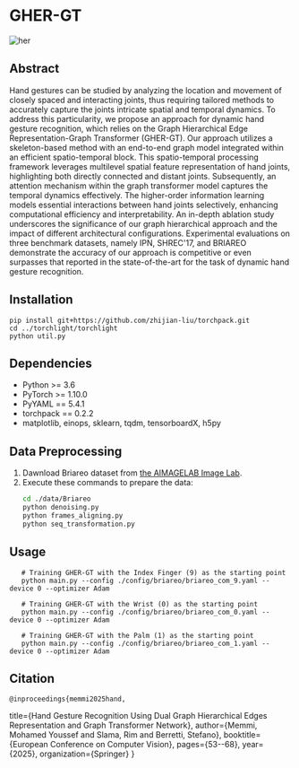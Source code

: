 # GHER-GT

![her](https://github.com/user-attachments/assets/abe6a85e-f98a-47c1-b695-366d727b7c6d)



## Abstract
Hand gestures can be studied by analyzing the location and movement of closely spaced and interacting joints, thus requiring tailored methods to accurately capture the joints intricate spatial and temporal dynamics. 
To address this particularity, we propose an approach for dynamic hand gesture recognition, which relies on the Graph Hierarchical Edge Representation-Graph Transformer (GHER-GT). Our approach utilizes a skeleton-based method with an end-to-end graph model integrated within an efficient spatio-temporal block.
This spatio-temporal processing framework leverages multilevel spatial feature representation of hand joints, highlighting both directly connected and distant joints. Subsequently, an attention mechanism within the graph transformer model captures the temporal dynamics effectively. The higher-order information learning models essential interactions between hand joints selectively, enhancing computational efficiency and interpretability. 
An in-depth ablation study underscores the significance of our graph hierarchical approach and the impact of different architectural configurations. Experimental evaluations on three benchmark datasets, namely IPN, SHREC'17, and BRIAREO demonstrate the accuracy of our approach is competitive or even surpasses that reported in the state-of-the-art for the task of dynamic hand gesture recognition.

## Installation
    pip install git+https://github.com/zhijian-liu/torchpack.git
    cd ../torchlight/torchlight
    python util.py

## Dependencies
* Python >= 3.6
* PyTorch >= 1.10.0
* PyYAML == 5.4.1
* torchpack == 0.2.2
* matplotlib, einops, sklearn, tqdm, tensorboardX, h5py
   
## Data Preprocessing
1. Dawnload Briareo dataset from [the AIMAGELAB Image Lab](https://aimagelab.ing.unimore.it/imagelab/page.asp?IdPage=31).
2. Execute these commands to prepare the data:
   ```bash
   cd ./data/Briareo 
   python denoising.py
   python frames_aligning.py
   python seq_transformation.py

## Usage
       # Training GHER-GT with the Index Finger (9) as the starting point
       python main.py --config ./config/briareo/briareo_com_9.yaml --device 0 --optimizer Adam
       
       # Training GHER-GT with the Wrist (0) as the starting point
       python main.py --config ./config/briareo/briareo_com_0.yaml --device 0 --optimizer Adam
       
       # Training GHER-GT with the Palm (1) as the starting point
       python main.py --config ./config/briareo/briareo_com_1.yaml --device 0 --optimizer Adam
   
## Citation
    @inproceedings{memmi2025hand,
  title={Hand Gesture Recognition Using Dual Graph Hierarchical Edges Representation and Graph Transformer Network},
  author={Memmi, Mohamed Youssef and Slama, Rim and Berretti, Stefano},
  booktitle={European Conference on Computer Vision},
  pages={53--68},
  year={2025},
  organization={Springer}
}
    

